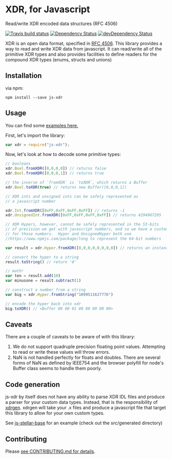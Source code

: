 # XDR, for Javascript

Read/write XDR encoded data structures (RFC 4506)

[![Travis build status](http://img.shields.io/travis/stellar/js-xdr.svg?style=flat)](https://travis-ci.org/stellar/js-xdr)
[![Dependency Status](https://david-dm.org/stellar/js-xdr.svg)](https://david-dm.org/stellar/js-xdr)
[![devDependency Status](https://david-dm.org/stellar/js-xdr/dev-status.svg)](https://david-dm.org/stellar/js-xdr#info=devDependencies)

XDR is an open data format, specified in [RFC 4506](http://tools.ietf.org/html/rfc4506.html).  This library provides a way to read and write XDR data from javascript.  It can read/write all of the primitive XDR types and also provides facilities to define readers for the compound XDR types (enums, structs and unions)

## Installation

via npm:

```shell
npm install --save js-xdr
```

## Usage

You can find some [examples here.](examples)

First, let's import the library:

```javascript
var xdr = require("js-xdr");
```

Now, let's look at how to decode some primitive types:

```javascript
// booleans
xdr.Bool.fromXDR([0,0,0,0]) // returns false
xdr.Bool.fromXDR([0,0,0,1]) // returns true

// the inverse of `fromXDR` is `toXDR`, which returns a Buffer
xdr.Bool.toXDR(true) // returns new Buffer([0,0,0,1])

// XDR ints and unsigned ints can be safely represented as
// a javascript number

xdr.Int.fromXDR([0xFF,0xFF,0xFF,0xFF]) // returns -1
xdr.UnsignedInt.fromXDR([0xFF,0xFF,0xFF,0xFF]) // returns 4294967295

// XDR Hypers, however, cannot be safely represented in the 53-bits
// of precision we get with javascript numbers, and so we have a custom class 
// for those numbers.  Hyper and UnsignedHyper both use 
//https://www.npmjs.com/package/long to represent the 64-bit numbers

var result = xdr.Hyper.fromXDR([0,0,0,0,0,0,0,0]) // returns an instance of xdr.Hyper

// convert the hyper to a string
result.toString() // return '0'

// math!
var ten = result.add(10)
var minusone = result.subtract(1)

// construct a number from a string
var big = xdr.Hyper.fromString("1099511627776")

// encode the hyper back into xdr
big.toXDR() // <Buffer 00 00 01 00 00 00 00 00> 
```


## Caveats

There are a couple of caveats to be aware of with this library:

1.  We do not support quadruple precision floating point values.  Attempting to read or write these values will throw errors.
2.  NaN is not handled perfectly for floats and doubles.  There are several forms of NaN as defined by IEEE754 and the browser polyfill for node's Buffer class seems to handle them poorly.  


## Code generation

js-xdr by itself does not have any ability to parse XDR IDL files and produce a parser for your custom data types.  Instead, that is the responsibility of [xdrgen](http://github.com/stellar/xdrgen).  xdrgen will take your .x files and produce a javascript file that target this library to allow for your own custom types.

See [js-stellar-base](http://github.com/stellar/js-stellar-base) for an example (check out the src/generated directory)

## Contributing

Please [see CONTRIBUTING.md for details](CONTRIBUTING.md).

